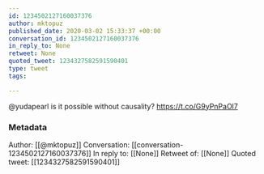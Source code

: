 ```yaml
---
id: 1234502127160037376
author: mktopuz
published_date: 2020-03-02 15:33:37 +00:00
conversation_id: 1234502127160037376
in_reply_to: None
retweet: None
quoted_tweet: 1234327582591590401
type: tweet
tags:

---
```


@yudapearl is it possible without causality? https://t.co/G9yPnPaOl7

### Metadata

Author: [[@mktopuz]]
Conversation: [[conversation-1234502127160037376]]
In reply to: [[None]]
Retweet of: [[None]]
Quoted tweet: [[1234327582591590401]]

